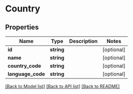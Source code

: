 # Country

## Properties

 Name              | Type       | Description | Notes      
-------------------|------------|-------------|------------
 **id**            | **string** |             | [optional] 
 **name**          | **string** |             | [optional] 
 **country_code**  | **string** |             | [optional] 
 **language_code** | **string** |             | [optional] 

[[Back to Model list]](../../README.md#documentation-for-models) [[Back to API list]](../../README.md#documentation-for-api-endpoints) [[Back to README]](../../README.md)


